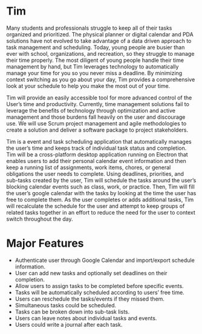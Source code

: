 # Tim
  Many students and professionals struggle to keep all of their tasks organized and prioritized. The physical planner or digital calendar and PDA solutions have not evolved to take advantage of a data driven approach to task management and scheduling. Today, young people are busier than ever with school, organizations, and recreation, so they struggle to manage their time properly. The most diligent of young people handle their time management by hand, but Tim leverages technology to automatically manage your time for you so you never miss a deadline. By minimizing context switching as you go about your day,  Tim provides a comprehensive look at your schedule to help you make the most out of your time. 
	
  Tim will provide an easily accessible tool for more advanced control of the User’s time and productivity. Currently, time management solutions fail to leverage the benefits of technology through optimization and active management and those burdens fall heavily on the user and discourage use. We will use Scrum project management and agile methodologies to create a solution and deliver a software package to project stakeholders.
  
  Tim is a event and task scheduling application that automatically manages the user’s time and keeps track of individual task status and completion. Tim will be a cross-platform desktop application running on Electron that enables users to add their personal calendar event information and then keep a running list of assignments, work items, chores, or general obligations the user needs to complete. Using deadlines, priorities, and sub-tasks created by the user, Tim will schedule the tasks around the user’s blocking calendar events such as class, work, or practice. Then, Tim will fill the user’s google calendar with the tasks by looking at the time the user has free to complete them. As the user completes or adds additional tasks, Tim will recalculate the schedule for the user and attempt to keep groups of related tasks together in an effort to reduce the need for the user to context switch throughout the day. 
# Major Features
* Authenticate user through Google Calendar and import/export schedule information.
* User can add new tasks and optionally set deadlines on their completion.
* Allow users to assign tasks to be completed before specific events.
* Tasks will be automatically scheduled according to users’ free time.
* Users can reschedule the tasks/events if they missed them.
* Simultaneous tasks could be scheduled.
* Tasks can be broken down into sub-task lists.
* Users can leave notes about individual tasks and events.
* Users could write a journal after each task.

